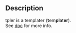 ## Description ##
tpler is a templater (<b>t</b>em<b>pl</b>at<b>er</b>).<br/>
See [doc](https://github.com/SPython/tpler/doc/doc.xhtml) for more info.
